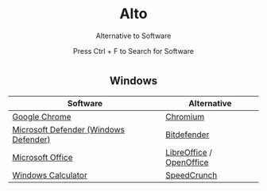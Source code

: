 <div align="center">
  <h1>Alto</h1>
  <p>Alternative to Software</p>

  Press Ctrl + F to Search for Software

#

  <h2>Windows</h2>

  | Software | Alternative |
  |----------|-------------|
  | <a href="https://www.google.com/chrome/">Google Chrome</a> | <a href="https://download-chromium.appspot.com/">Chromium</a> |
  | <a href="">Microsoft Defender (Windows Defender)</a> | <a href="https://download.bitdefender.com/windows/installer/en-us/bitdefender_avfree.exe">Bitdefender</a> |
  | <a href="https://github.com/LeBazarDeBryan/Zer0ffice#readme">Microsoft Office</a> | <a href="https://libreoffice.org/download/">LibreOffice</a> / <a href="https://www.openoffice.org/download/">OpenOffice</a> |
  | <a href="">Windows Calculator</a> | <a href="https://heldercorreia.bitbucket.io/speedcrunch/download.html">SpeedCrunch</a> |

</div>
